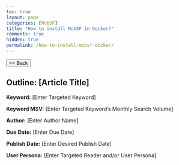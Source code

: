 ```yaml
---
toc: true
layout: page
categories: [MobSF]
title: "How to install MobSF in Docker?"
comments: true
hidden: true
permalink: /how-to-install-mobsf-docker/
---
```


<button class="back-button" onclick="window.history.back()"><< Back</button>

## Outline: [Article Title]

**Keyword:** [Enter Targeted Keyword]

**Keyword MSV:** [Enter Targeted Keyword’s Monthly Search Volume]

**Author:** [Enter Author Name]

**Due Date:** [Enter Due Date]

**Publish Date:** [Enter Desired Publish Date]

**User Persona:** [Enter Targeted Reader and/or User Persona]

<br>

